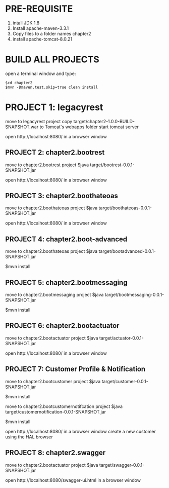 # PRE-REQUISITE 
1. intall JDK 1.8
2. Install apache-maven-3.3.1
3. Copy files to a folder names chapter2
4. install apache-tomcat-8.0.21

# BUILD ALL PROJECTS
open a terminal window and type:
```
$cd chapter2
$mvn -Dmaven.test.skip=true clean install
```

# PROJECT 1: legacyrest
move to legacyrest project
copy target/chapter2-1.0.0-BUILD-SNAPSHOT.war to Tomcat's webapps folder 
start tomcat server

open http://localhost:8080/ in a browser window

PROJECT 2: chapter2.bootrest
-------------------------------

move to chapter2.bootrest project
$java target/bootrest-0.0.1-SNAPSHOT.jar 

open http://localhost:8080/ in a browser window


PROJECT 3: chapter2.boothateoas
-------------------------------

move to chapter2.boothateoas project
$java target/boothateoas-0.0.1-SNAPSHOT.jar 

open http://localhost:8080/ in a browser window



PROJECT 4: chapter2.boot-advanced
-------------------------------

move to chapter2.boothateoas project
$java target/bootadvanced-0.0.1-SNAPSHOT.jar 

$mvn install

PROJECT 5: chapter2.bootmessaging
-------------------------------

move to chapter2.bootmessaging project
$java target/bootmessaging-0.0.1-SNAPSHOT.jar 

$mvn install


PROJECT 6: chapter2.bootactuator
-------------------------------

move to chapter2.bootactuator project
$java target/actuator-0.0.1-SNAPSHOT.jar 

open http://localhost:8080/ in a browser window


PROJECT 7: Customer Profile & Notification 
-------------------------------

move to chapter2.bootcustomer project
$java target/customer-0.0.1-SNAPSHOT.jar

$mvn install

move to chapter2.bootcustomernotifcation project
$java target/customernotification-0.0.1-SNAPSHOT.jar

$mvn install

open http://localhost:8080/ in a browser window
create a new customer using the HAL browser


PROJECT 8: chapter2.swagger
-------------------------------

move to chapter2.bootactuator project
$java target/swagger-0.0.1-SNAPSHOT.jar 

open http://localhost:8080/swagger-ui.html in a browser window



